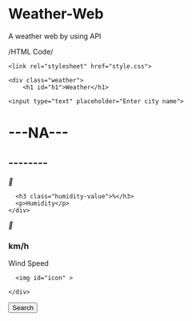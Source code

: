 # Weather-Web
A weather web by using API

/HTML Code/

<!DOCTYPE html>
<html lang="en">
<head>
    <meta charset="UTF-8">
    <meta name="viewport" content="width=device-width, initial-scale=1.0">
    <title>Weather App</title>
      <link>
      <link
    href="https://cdn.jsdelivr.net/npm/remixicon@4.5.0/fonts/remixicon.css"
    rel="stylesheet"
/>
  
    <link rel="stylesheet" href="style.css">

    

</head>
 <body background="cloud2.jpeg">

   <script src="script.js"></script>

    <div class="weather">
        <h1 id="h1">Weather</h1>
        
  <!-- Search Box -->
  <div class="search-box">
   
    <input type="text" placeholder="Enter city name">
     
  </div>



  <!-- Weather Info -->
  <div class="weather-info">
    <h1 class="Temp">---NA---
    </h1>
    <h2 class="city">--------</h2>
  </div>

  <div><p id="condition"></p>
    
 </div>

 <!-- Lower Weather Details Section -->
 <div class="weather-details">
  <div class="humidity">
    <i class="icon">🌊</i>
    <div>

      <h3 class="humidity-value">%</h3>
      <p>Humidity</p>
    </div>
  </div>

  <div class="wind">
    <i class="icon">💨</i>
    <div>
      <h3 class="wind-value">km/h</h3>
      <p>Wind Speed</p>

      
      <img id="icon" >
      
    </div>
  </div>
 </div>


  <!-- Search Button -->

  <button class="search-btn">Search</button>

 </div>

  
    
</body>
</html>
